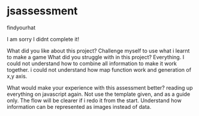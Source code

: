 # jsassessment
findyourhat

I am sorry I didnt complete it! 

What did you like about this project?
    Challenge myself to use what i learnt to make a game
What did you struggle with in this project?
    Everything. I could not understand how to combine all information to make it work together. 
    i could not understand how map function work and generation of x,y axis.

What would make your experience with this assessment better?
    reading up everything on javascript again. Not use the template given, and as a guide only. The flow will be clearer if i redo it from the start.
    Understand how information can be represented as images instead of data. 

